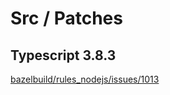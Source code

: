 # Src / Patches

## Typescript 3.8.3

[bazelbuild/rules_nodejs/issues/1013](https://github.com/bazelbuild/rules_nodejs/issues/1013#issuecomment-620828237)

